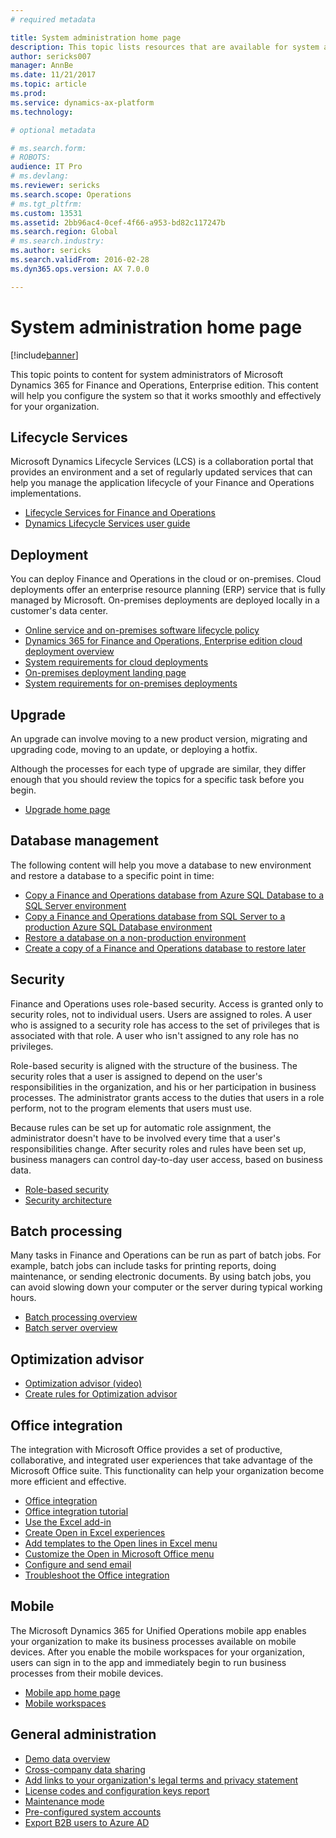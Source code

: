 ```yaml
---
# required metadata

title: System administration home page
description: This topic lists resources that are available for system administrators.
author: sericks007
manager: AnnBe
ms.date: 11/21/2017
ms.topic: article
ms.prod: 
ms.service: dynamics-ax-platform
ms.technology: 

# optional metadata

# ms.search.form: 
# ROBOTS: 
audience: IT Pro
# ms.devlang: 
ms.reviewer: sericks
ms.search.scope: Operations
# ms.tgt_pltfrm: 
ms.custom: 13531
ms.assetid: 2bb96ac4-0cef-4f66-a953-bd82c117247b
ms.search.region: Global
# ms.search.industry: 
ms.author: sericks
ms.search.validFrom: 2016-02-28
ms.dyn365.ops.version: AX 7.0.0

---
```


# System administration home page

[!include[banner](../includes/banner.md)]

This topic points to content for system administrators of Microsoft Dynamics 365 for Finance and Operations, Enterprise edition. This content will help you configure the system so that it works smoothly and effectively for your organization.

## Lifecycle Services
Microsoft Dynamics Lifecycle Services (LCS) is a collaboration portal that provides an environment and a set of regularly updated services that can help you manage the application lifecycle of your Finance and Operations implementations.

- [Lifecycle Services for Finance and Operations](../lifecycle-services/lcs.md)
- [Dynamics Lifecycle Services user guide](../lifecycle-services/lcs-user-guide.md)

## Deployment
You can deploy Finance and Operations in the cloud or on-premises. Cloud deployments offer an enterprise resource planning (ERP) service that is fully managed by Microsoft. On-premises deployments are deployed locally in a customer's data center.

- [Online service and on-premises software lifecycle policy](../migration-upgrade/versions-update-policy.md)
- [Dynamics 365 for Finance and Operations, Enterprise edition cloud deployment overview](../deployment/cloud-deployment-overview.md)
- [System requirements for cloud deployments](../../fin-and-ops/get-started/system-requirements.md)
- [On-premises deployment landing page](../deployment/on-premises-deployment-landing-page.md)
- [System requirements for on-premises deployments](../../fin-and-ops/get-started/system-requirements-on-prem.md)

## Upgrade
An upgrade can involve moving to a new product version, migrating and upgrading code, moving to an update, or deploying a hotfix.

Although the processes for each type of upgrade are similar, they differ enough that you should review the topics for a specific task before you begin.

- [Upgrade home page](../migration-upgrade/upgrade-home-page.md)

## Database management
The following content will help you move a database to new environment and restore a database to a specific point in time:

- [Copy a Finance and Operations database from Azure SQL Database to a SQL Server environment](../database/copy-database-from-azure-sql-to-sql-server.md)
- [Copy a Finance and Operations database from SQL Server to a production Azure SQL Database environment](../database/copy-database-from-sql-server-to-azure-sql.md)
- [Restore a database on a non-production environment](../database/request-point-in-time-restore.md)
- [Create a copy of a Finance and Operations database to restore later](../database/copy-operations-database.md)

## Security
Finance and Operations uses role-based security. Access is granted only to security roles, not to individual users. Users are assigned to roles. A user who is assigned to a security role has access to the set of privileges that is associated with that role. A user who isn't assigned to any role has no privileges.

Role-based security is aligned with the structure of the business. The security roles that a user is assigned to depend on the user's responsibilities in the organization, and his or her participation in business processes. The administrator grants access to the duties that users in a role perform, not to the program elements that users must use.

Because rules can be set up for automatic role assignment, the administrator doesn't have to be involved every time that a user's responsibilities change. After security roles and rules have been set up, business managers can control day-to-day user access, based on business data.

- [Role-based security](role-based-security.md)
- [Security architecture](security-architecture.md)

## Batch processing
Many tasks in Finance and Operations can be run as part of batch jobs. For example, batch jobs can include tasks for printing reports, doing maintenance, or sending electronic documents. By using batch jobs, you can avoid slowing down your computer or the server during typical working hours.

- [Batch processing overview](batch-processing-overview.md)
- [Batch server overview](batch-server-overview.md)

## Optimization advisor
- [Optimization advisor (video)](https://www.youtube.com/watch?v=MRsAzgFCUSQ&t=4s)
- [Create rules for Optimization advisor](optimization-advisor.md)

## Office integration
The integration with Microsoft Office provides a set of productive, collaborative, and integrated user experiences that take advantage of the Microsoft Office suite. This functionality can help your organization become more efficient and effective.

- [Office integration](../office-integration/office-integration.md)
- [Office integration tutorial](../office-integration/office-integration-tutorial.md)
- [Use the Excel add-in](../office-integration/use-excel-add-in.md)
- [Create Open in Excel experiences](../office-integration/office-integration-edit-excel.md)
- [Add templates to the Open lines in Excel menu](../user-interface/add-templates-open-lines-excel-menu.md)
- [Customize the Open in Microsoft Office menu](../office-integration/customize-open-office-menu.md)
- [Configure and send email](../../fin-and-ops/organization-administration/configure-email.md)
- [Troubleshoot the Office integration](../office-integration/office-integration-troubleshooting.md)

## Mobile
The Microsoft Dynamics 365 for Unified Operations mobile app enables your organization to make its business processes available on mobile devices. After you enable the mobile workspaces for your organization, users can sign in to the app and immediately begin to run business processes from their mobile devices.

- [Mobile app home page](../mobile-apps/Mobile-app-home-page.md)
- [Mobile workspaces](../mobile-apps/mobile-workspaces-released.md)

## General administration
- [Demo data overview](../../fin-and-ops/get-started/demo-data.md)
- [Cross-company data sharing](../sysadmin/cross-company-data-sharing.md)
- [Add links to your organization's legal terms and privacy statement](legal-terms-privacy-statement.md)
- [License codes and configuration keys report](license-codes-configuration-keys-report.md)
- [Maintenance mode](maintenance-mode.md)
- [Pre-configured system accounts](pre-configured-system-accounts.md)
- [Export B2B users to Azure AD](implement-b2b.md)
